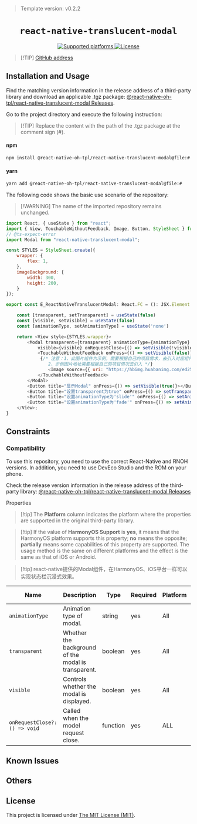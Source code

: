> Template version: v0.2.2

<p align="center">
  <h1 align="center"> <code>react-native-translucent-modal</code> </h1>
</p>
<p align="center">
    <a href="https://github.com/23mf/react-native-translucent-modal">
        <img src="https://img.shields.io/badge/platforms-android%20|%20ios%20|%20harmony%20-lightgrey.svg" alt="Supported platforms" />
    </a>
        <a href="https://github.com/23mf/react-native-translucent-modal/blob/master/LICENSE.md">
        <img src="https://img.shields.io/badge/license-MIT-green.svg" alt="License" />
    </a>
</p>

> [!TIP] [GitHub address](https://github.com/react-native-oh-library/react-native-translucent-modal)

## Installation and Usage

Find the matching version information in the release address of a third-party library and download an applicable .tgz package: [@react-native-oh-tpl/react-native-translucent-modal Releases](https://github.com/react-native-oh-library/react-native-translucent-modal/releases).

Go to the project directory and execute the following instruction:

> [!TIP] Replace the content with the path of the .tgz package at the comment sign (#).

<!-- tabs:start -->

#### **npm**

```bash
npm install @react-native-oh-tpl/react-native-translucent-modal@file:#
```

#### **yarn**

```bash
yarn add @react-native-oh-tpl/react-native-translucent-modal@file:#
```

<!-- tabs:end -->

The following code shows the basic use scenario of the repository:

> [!WARNING] The name of the imported repository remains unchanged.

```js
import React, { useState } from "react";
import { View, TouchableWithoutFeedback, Image, Button, StyleSheet } from "react-native-harmony";
// @ts-expect-error
import Modal from "react-native-translucent-modal";

const STYLES = StyleSheet.create({
    wrapper: {
        flex: 1,
    },
    imageBackground: {
        width: 300,
        height: 200,
    }
});

export const E_ReactNativeTranslucentModal: React.FC = (): JSX.Element => {

    const [transparent, setTransparent] = useState(false)
    const [visible, setVisible] = useState(false)
    const [animationType, setAnimationType] = useState('none')

    return <View style={STYLES.wrapper}>
        <Modal transparent={transparent} animationType={animationType}
            visible={visible} onRequestClose={() => setVisible(!visible)}>
            <TouchableWithoutFeedback onPress={() => setVisible(false)}>
             {/* 注意：1、此图片组件为示例，需要根据自己的项目需求，去引入对应组件；
                2、示例图片地址需要根据自己的项目情况去引入 */}
                <Image source={{ uri: "https://hbimg.huabanimg.com/ed258f740ab675e3b3a0b6e7abc44eb7bd832c523396b-cJL1G9_fw658"}} style={STYLES.imageBackground} />
            </TouchableWithoutFeedback>
        </Modal>
        <Button title="显示Modal" onPress={() => setVisible(true)}></Button>
        <Button title="设置transparent为true" onPress={() => setTransparent(true)}></Button>
        <Button title="设置animationType为'slide'" onPress={() => setAnimationType('slide')}></Button>
        <Button title="设置animationType为'fade'" onPress={() => setAnimationType('fade')}></Button>
    </View>;
}

```

## Constraints

### Compatibility

To use this repository, you need to use the correct React-Native and RNOH versions. In addition, you need to use DevEco Studio and the ROM on your phone.

Check the release version information in the release address of the third-party library: [@react-native-oh-tpl/react-native-translucent-modal Releases](https://github.com/react-native-oh-library/react-native-translucent-modal/releases)

Properties

> [!tip] The **Platform** column indicates the platform where the properties are supported in the original third-party library.

> [!tip] If the value of **HarmonyOS Support** is **yes**, it means that the HarmonyOS platform supports this property; **no** means the opposite; **partially** means some capabilities of this property are supported. The usage method is the same on different platforms and the effect is the same as that of iOS or Android.

> [!tip] react-native提供的Modal组件，在HarmonyOS、iOS平台一样可以实现状态栏沉浸式效果。

| Name                          | Description                                         | Type     | Required | Platform | HarmonyOS Support |
| ----------------------------- | --------------------------------------------------- | -------- | -------- | -------- | ----------------- |
| `animationType`               | Animation type of modal.                            | string   | yes      | All      | yes               |
| `transparent`                 | Whether the background of the modal is transparent. | boolean  | yes      | All      | yes               |
| `visible`                     | Controls whether the modal is displayed.            | boolean  | yes      | All      | yes               |
| `onRequestClose?: () => void` | Called when the model request close.                | function | yes      | ALL      | yes               |

## Known Issues

## Others

## License

This project is licensed under [The MIT License (MIT)](https://github.com/23mf/react-native-translucent-modal/blob/master/LICENSE.md).
